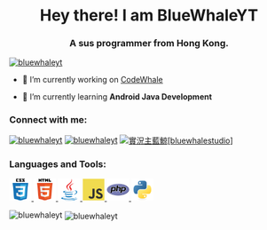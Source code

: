 <h1 align="center">Hey there! I am BlueWhaleYT</h1>
<h3 align="center">A sus programmer from Hong Kong.</h3>

<p align="left"> <a href="https://github.com/ryo-ma/github-profile-trophy"><img src="https://github-profile-trophy.vercel.app/?username=bluewhaleyt" alt="bluewhaleyt" /></a> </p>

- 🔭 I’m currently working on [CodeWhale](https://github.com/BlueWhaleYT/CodeWhale)

- 🌱 I’m currently learning **Android Java Development**

<h3 align="left">Connect with me:</h3>
<p align="left">
<a href="https://twitter.com/bluewhaleyt" target="blank"><img align="center" src="https://raw.githubusercontent.com/rahuldkjain/github-profile-readme-generator/master/src/images/icons/Social/twitter.svg" alt="bluewhaleyt" height="30" width="40" /></a>
<a href="https://instagram.com/bluewhaleyt" target="blank"><img align="center" src="https://raw.githubusercontent.com/rahuldkjain/github-profile-readme-generator/master/src/images/icons/Social/instagram.svg" alt="bluewhaleyt" height="30" width="40" /></a>
<a href="https://www.youtube.com/c/實況主藍鯨[bluewhalestudio]" target="blank"><img align="center" src="https://raw.githubusercontent.com/rahuldkjain/github-profile-readme-generator/master/src/images/icons/Social/youtube.svg" alt="實況主藍鯨[bluewhalestudio]" height="30" width="40" /></a>
</p>

<h3 align="left">Languages and Tools:</h3>
<p align="left"> <a href="https://www.w3schools.com/css/" target="_blank" rel="noreferrer"> <img src="https://raw.githubusercontent.com/devicons/devicon/master/icons/css3/css3-original-wordmark.svg" alt="css3" width="40" height="40"/> </a> <a href="https://www.w3.org/html/" target="_blank" rel="noreferrer"> <img src="https://raw.githubusercontent.com/devicons/devicon/master/icons/html5/html5-original-wordmark.svg" alt="html5" width="40" height="40"/> </a> <a href="https://www.java.com" target="_blank" rel="noreferrer"> <img src="https://raw.githubusercontent.com/devicons/devicon/master/icons/java/java-original.svg" alt="java" width="40" height="40"/> </a> <a href="https://developer.mozilla.org/en-US/docs/Web/JavaScript" target="_blank" rel="noreferrer"> <img src="https://raw.githubusercontent.com/devicons/devicon/master/icons/javascript/javascript-original.svg" alt="javascript" width="40" height="40"/> </a> <a href="https://www.php.net" target="_blank" rel="noreferrer"> <img src="https://raw.githubusercontent.com/devicons/devicon/master/icons/php/php-original.svg" alt="php" width="40" height="40"/> </a> <a href="https://www.python.org" target="_blank" rel="noreferrer"> <img src="https://raw.githubusercontent.com/devicons/devicon/master/icons/python/python-original.svg" alt="python" width="40" height="40"/> </a> </p>

<p><img align="left" src="https://github-readme-stats.vercel.app/api/top-langs?username=bluewhaleyt&show_icons=true&locale=en&layout=compact" alt="bluewhaleyt" /></p>

<p>&nbsp;<img align="center" src="https://github-readme-stats.vercel.app/api?username=bluewhaleyt&show_icons=true&locale=en" alt="bluewhaleyt" /></p>
